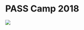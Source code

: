 # PASS Camp 2018
<a href="https://portal.azure.com/#create/Microsoft.Template/uri/https%3A%2F%2Fraw.githubusercontent.com%2Fsqlpass%2FPASS-Camp-2018%2Fmaster%2Fmivm%2Fazuredeploy.json" target="_blank"><img src="http://azuredeploy.net/deploybutton.png" /></a>

